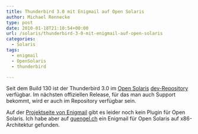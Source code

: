 ```yaml
---
title: Thunderbird 3.0 mit Enigmail auf Open Solaris
author: Michael Rennecke
type: post
date: 2010-01-18T21:10:54+00:00
url: /solaris/thunderbird-3-0-mit-enigmail-auf-open-solaris
categories:
  - Solaris
tags:
  - enigmail
  - OpenSolaris
  - thunderbird

---
```

Seit dem Build 130 ist der Thunderbird 3.0 im [Open Solaris][1] [dev-Repository][2] verf&uuml;gbar. Im n&auml;chsten offiziellen Release, f&uuml;r das man auch Support bekommt, wird er auch im Repository verf&uuml;gbar sein. 
  
Auf der [Projektseite von Enigmail][3] gibt es leider noch kein Plugin f&uuml;r Open Solaris. Ich habe aber auf [guengel.ch][4] ein Enigmail f&uuml;r Open Solaris auf x86-Architektur gefunden.

 [1]: http://www.opensolaris.com/
 [2]: http://pkg.opensolaris.org/dev/
 [3]: http://enigmail.mozdev.org/home/index.php
 [4]: http://www.guengel.ch/